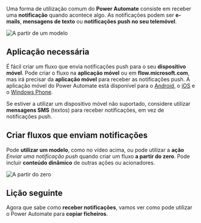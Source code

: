 Uma forma de utilização comum do **Power Automate** consiste em receber uma **notificação** quando acontece algo.  As notificações podem ser **e-mails**, **mensagens de texto** ou **notificações push no seu telemóvel**.

![A partir de um modelo](./media/learning-get-notifications/template-notifications.png)

## <a name="required-app"></a>Aplicação necessária
É fácil criar um fluxo que envia notificações push para o seu **dispositivo móvel**.  Pode criar o fluxo na **aplicação móvel** ou em **flow.microsoft.com**, mas irá precisar da **aplicação móvel** para receber as notificações push. A aplicação móvel do Power Automate está disponível para o [Android](https://aka.ms/flowmobiledocsandroid), o [iOS](https://aka.ms/flowmobiledocsios) e o [Windows Phone](https://aka.ms/flowmobilewindows).

Se estiver a utilizar um dispositivo móvel não suportado, considere utilizar **mensagens SMS** (textos) para receber notificações, em vez de notificações push.

## <a name="creating-flows-that-send-notifications"></a>Criar fluxos que enviam notificações
Pode **utilizar um modelo**, como no vídeo acima, ou pode utilizar a **ação** *Enviar uma notificação push* quando criar um fluxo **a partir do zero**.  Pode incluir **conteúdo dinâmico** de outras ações ou acionadores.

![A partir do zero](./media/learning-get-notifications/notification-action.png)

## <a name="next-lesson"></a>Lição seguinte
Agora que sabe como **receber notificações**, vamos ver como pode utilizar o Power Automate para **copiar ficheiros**.

